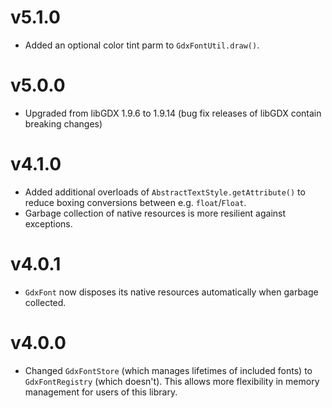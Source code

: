 
# v5.1.0
- Added an optional color tint parm to `GdxFontUtil.draw()`.

# v5.0.0
- Upgraded from libGDX 1.9.6 to 1.9.14 (bug fix releases of libGDX contain breaking changes)

# v4.1.0
- Added additional overloads of `AbstractTextStyle.getAttribute()` to reduce boxing conversions between e.g. `float`/`Float`.
- Garbage collection of native resources is more resilient against exceptions.

# v4.0.1
- `GdxFont` now disposes its native resources automatically when garbage collected.

# v4.0.0
- Changed `GdxFontStore` (which manages lifetimes of included fonts) to `GdxFontRegistry` (which doesn't). This allows more flexibility in memory management for users of this library.
